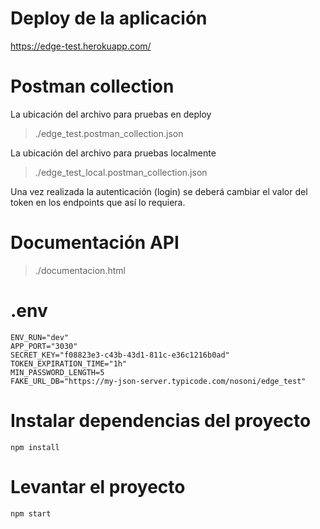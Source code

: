 # Deploy de la aplicación
https://edge-test.herokuapp.com/

# Postman collection
La ubicación del archivo para pruebas en deploy
> ./edge_test.postman_collection.json

La ubicación del archivo para pruebas localmente
> ./edge_test_local.postman_collection.json

Una vez realizada la autenticación (login) se deberá cambiar el valor del token en los endpoints que así lo requiera.

# Documentación API
> ./documentacion.html

# .env
```
ENV_RUN="dev"
APP_PORT="3030"
SECRET_KEY="f08823e3-c43b-43d1-811c-e36c1216b0ad"
TOKEN_EXPIRATION_TIME="1h"
MIN_PASSWORD_LENGTH=5
FAKE_URL_DB="https://my-json-server.typicode.com/nosoni/edge_test"
```

# Instalar dependencias del proyecto
```
npm install
```

# Levantar el proyecto
```
npm start
```